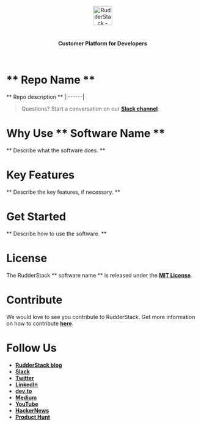 <p align="center"><a href="https://rudderstack.com"><img src="https://user-images.githubusercontent.com/59817155/126267034-ae9870b7-9137-4f45-be65-d621b055a972.png" alt="RudderStack - Customer Data Platform for Developers" height="50"/></a></p>
<h1 align="center"></h1>
<p align="center"><b>Customer Platform for Developers</b></p>
<br/>


# \*\* Repo Name \*\*

\*\* Repo description \*\*
|:------|

> Questions? Start a conversation on our [**Slack channel**][slack].

# Why Use \*\* Software Name \*\*

\*\* Describe what the software does. \*\*

# Key Features

\*\* Describe the key features, if necessary. \*\*

# Get Started

\*\* Describe how to use the software. \*\*

# License

The RudderStack \*\* software name \*\* is released under the [**MIT License**][mit_license].

# Contribute

We would love to see you contribute to RudderStack. Get more information on how to contribute [**here**](CONTRIBUTING.md).

# Follow Us

- [**RudderStack blog**][rudderstack-blog]
- [**Slack**][slack]
- [**Twitter**][twitter]
- [**LinkedIn**][linkedin]
- [**dev.to**][devto]
- [**Medium**][medium]
- [**YouTube**][youtube]
- [**HackerNews**][hackernews]
- [**Product Hunt**][producthunt]

<!----variables---->

[slack]: https://rudderstack.com/join-rudderstack-slack-community
[twitter]: https://twitter.com/rudderstack
[linkedin]: https://www.linkedin.com/company/rudderlabs/
[devto]: https://dev.to/rudderstack
[medium]: https://rudderstack.medium.com/
[youtube]: https://www.youtube.com/channel/UCgV-B77bV_-LOmKYHw8jvBw
[rudderstack-blog]: https://rudderstack.com/blog/
[hackernews]: https://news.ycombinator.com/item?id=21081756
[producthunt]: https://www.producthunt.com/posts/rudderstack
[mit_license]: https://opensource.org/licenses/MIT
[agplv3_license]: https://www.gnu.org/licenses/agpl-3.0-standalone.html
[sspl_license]: https://www.mongodb.com/licensing/server-side-public-license
[config-generator]: https://github.com/rudderlabs/config-generator
[config-generator-section]: https://github.com/rudderlabs/rudder-server/blob/master/README.md#rudderstack-config-generator
[rudder-logo]: https://repository-images.githubusercontent.com/197743848/b352c900-dbc8-11e9-9d45-4deb9274101f

